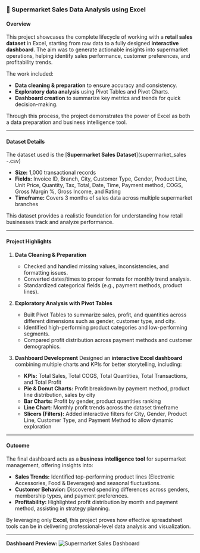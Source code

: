 ### 🛒 Supermarket Sales Data Analysis using Excel

#### Overview

This project showcases the complete lifecycle of working with a **retail sales dataset** in Excel, starting from raw data to a fully designed **interactive dashboard**. The aim was to generate actionable insights into supermarket operations, helping identify sales performance, customer preferences, and profitability trends.

The work included:

* **Data cleaning & preparation** to ensure accuracy and consistency.
* **Exploratory data analysis** using Pivot Tables and Pivot Charts.
* **Dashboard creation** to summarize key metrics and trends for quick decision-making.

Through this process, the project demonstrates the power of Excel as both a data preparation and business intelligence tool.

---

#### Dataset Details

The dataset used is the [**Supermarket Sales Dataset**](supermarket_sales -.csv)

* **Size:** 1,000 transactional records
* **Fields:** Invoice ID, Branch, City, Customer Type, Gender, Product Line, Unit Price, Quantity, Tax, Total, Date, Time, Payment method, COGS, Gross Margin %, Gross Income, and Rating
* **Timeframe:** Covers 3 months of sales data across multiple supermarket branches

This dataset provides a realistic foundation for understanding how retail businesses track and analyze performance.

---

#### Project Highlights

1. **Data Cleaning & Preparation**

   * Checked and handled missing values, inconsistencies, and formatting issues.
   * Converted dates/times to proper formats for monthly trend analysis.
   * Standardized categorical fields (e.g., payment methods, product lines).

2. **Exploratory Analysis with Pivot Tables**

   * Built Pivot Tables to summarize sales, profit, and quantities across different dimensions such as gender, customer type, and city.
   * Identified high-performing product categories and low-performing segments.
   * Compared profit distribution across payment methods and customer demographics.

3. **Dashboard Development**
   Designed an **interactive Excel dashboard** combining multiple charts and KPIs for better storytelling, including:

   * **KPIs:** Total Sales, Total COGS, Total Quantities, Total Transactions, and Total Profit
   * **Pie & Donut Charts:** Profit breakdown by payment method, product line distribution, sales by city
   * **Bar Charts:** Profit by gender, product quantities ranking
   * **Line Chart:** Monthly profit trends across the dataset timeframe
   * **Slicers (Filters):** Added interactive filters for City, Gender, Product Line, Customer Type, and Payment Method to allow dynamic exploration

---

#### Outcome

The final dashboard acts as a **business intelligence tool** for supermarket management, offering insights into:

* **Sales Trends:** Identified top-performing product lines (Electronic Accessories, Food & Beverages) and seasonal fluctuations.
* **Customer Behavior:** Discovered spending differences across genders, membership types, and payment preferences.
* **Profitability:** Highlighted profit distribution by month and payment method, assisting in strategy planning.

By leveraging only **Excel**, this project proves how effective spreadsheet tools can be in delivering professional-level data analysis and visualization.

---

**Dashboard Preview:**
![Supermarket Sales Dashboard](ce16fc0c-948e-4183-acc6-648e83a632c5.png)
